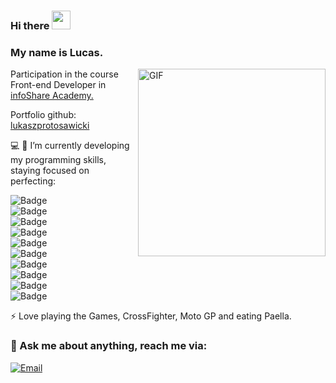 ### Hi there <img src="https://raw.githubusercontent.com/iampavangandhi/iampavangandhi/master/gifs/Hi.gif" width="30px">
### My name is Lucas.

<img align="right" width="300px" alt="GIF" src="https://uploads.toptal.io/blog/image/92137/toptal-blog-image-1455717817638-f1c9424752a145ebf97219ec7a2d6cca.gif" />

Participation in the course Front-end Developer in [infoShare Academy. ](https://infoshareacademy.com)

Portfolio github: [lukaszprotosawicki](https://lukaszprotosawicki.github.io/index.js)

:computer: 
:wrench: I’m currently developing my programming skills, staying focused on perfecting:  

![Badge](https://img.shields.io/badge/Markup_Language-HTML5-%235d8239?logo=HTML5)  \
![Badge](https://img.shields.io/badge/Style_Sheet_Language-CSS3-%235d8239?logo=CSS3&logoColor=blue)  \
![Badge](https://img.shields.io/badge/Language-JavaScript-%235d8239?logo=JavaScript)  \
![Badge](https://img.shields.io/badge/Framework-React-%235d8239?logo=React&logoColor=aqua)  \
![Badge](https://img.shields.io/badge/Runtime_Enviroment-Node.js-%235d8239?logo=Node.js)  \
![Badge](https://img.shields.io/badge/Version_Control-Git-%235d8239?logo=Git)  \
![Badge](https://img.shields.io/badge/Database-Firebase-%235d8239?logo=Firebase)  \
![Badge](https://img.shields.io/badge/Issue_tracking-JIRA-%235d8239?logo=JIRA&logoColor=blue)  \
![Badge](https://img.shields.io/badge/Agile_framework-Scrum-%235d8239?logo=)  \
![Badge](https://img.shields.io/badge/Tools-REST_API-%235d8239?logo=)  

⚡ Love playing the Games, CrossFighter, Moto GP and eating Paella.

### 💬 Ask me about anything, reach me via:
<a href="mailto:lukaszprotosawicki@gmail.com"><img alt="Email" src="https://img.shields.io/badge/Email-lukaszprotosawicki@gmail.com-blue?style=flat-square&logo=gmail"></a>
</p>

